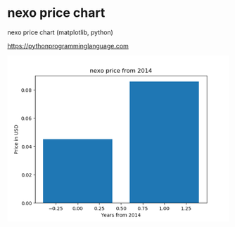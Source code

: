 # nexo price chart 

nexo price chart (matplotlib, python)

https://pythonprogramminglanguage.com

<img src='chart.png'>
